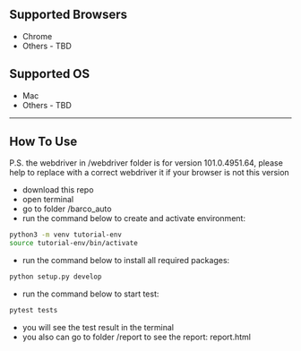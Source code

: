 

## Supported Browsers

* Chrome
* Others - TBD


## Supported OS

* Mac
* Others - TBD


-------------------------------

## How To Use

P.S. the webdriver in /webdriver folder is for version 101.0.4951.64,
please help to replace with a correct webdriver it if your browser is not this version

* download this repo
* open terminal
* go to folder /barco_auto
* run the command below to create and activate environment:
```bash
python3 -m venv tutorial-env
source tutorial-env/bin/activate
```

* run the command below to install all required packages:
```bash
python setup.py develop
```

* run the command below to start test:
```bash
pytest tests
```

* you will see the test result in the terminal
* you also can go to folder /report to see the report: report.html
